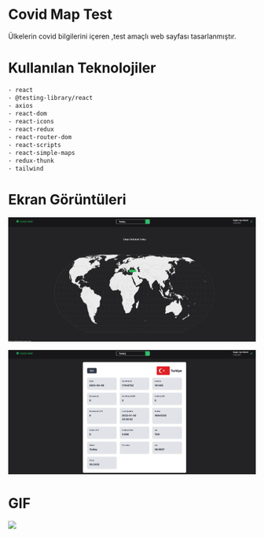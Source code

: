 # Covid Map Test
Ülkelerin covid bilgilerini içeren ,test amaçlı web sayfası tasarlanmıştır. 


# Kullanılan Teknolojiler
    - react
    - @testing-library/react
    - axios
    - react-dom
    - react-icons
    - react-redux
    - react-router-dom
    - react-scripts
    - react-simple-maps
    - redux-thunk
    - tailwind

# Ekran Görüntüleri
![](/public/covid_map_1.png)

![](/public/covid_map_2.png)

# GIF
![](/public/covid_map.gif)